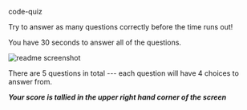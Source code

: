  code-quiz
 
 Try to answer as many questions correctly before the time runs out!
 
 You have 30 seconds to answer all of the questions.  
 
 ![readme screenshot](https://user-images.githubusercontent.com/59548398/90552700-78e30a80-e150-11ea-85ba-0f2659205e70.PNG)
 
 There are 5 questions in total --- each question will have 4 choices to answer from.  
 
 ***Your score is tallied in the upper right hand corner of the screen***
 
 
